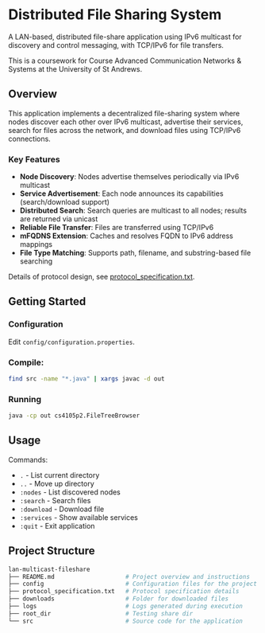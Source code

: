 # Distributed File Sharing System

A LAN-based, distributed file-share application using IPv6 multicast for discovery and control messaging, with TCP/IPv6 for file transfers. 

This is a coursework for Course Advanced Communication Networks & Systems at the University of St Andrews.

## Overview

This application implements a decentralized file-sharing system where nodes discover each other over IPv6 multicast, advertise their services, search for files across the network, and download files using TCP/IPv6 connections.

### Key Features

- **Node Discovery**: Nodes advertise themselves periodically via IPv6 multicast
- **Service Advertisement**: Each node announces its capabilities (search/download support)
- **Distributed Search**: Search queries are multicast to all nodes; results are returned via unicast
- **Reliable File Transfer**: Files are transferred using TCP/IPv6
- **mFQDNS Extension**: Caches and resolves FQDN to IPv6 address mappings
- **File Type Matching**: Supports path, filename, and substring-based file searching

Details of protocol design, see [protocol_specification.txt](./protocol_specification.txt).

## Getting Started

### Configuration 
Edit `config/configuration.properties`.

### Compile:
```bash
find src -name "*.java" | xargs javac -d out
```

### Running
```bash
java -cp out cs4105p2.FileTreeBrowser
```

## Usage

Commands:
- `.` - List current directory
- `..` - Move up directory
- `:nodes` - List discovered nodes
- `:search` - Search files
- `:download` - Download file
- `:services` - Show available services
- `:quit` - Exit application

## Project Structure

``` bash
lan-multicast-fileshare
├── README.md 					 # Project overview and instructions
├── config                       # Configuration files for the project
├── protocol_specification.txt   # Protocol specification details
├── downloads                    # Folder for downloaded files
├── logs                         # Logs generated during execution
├── root_dir                     # Testing share dir
└── src                          # Source code for the application

```